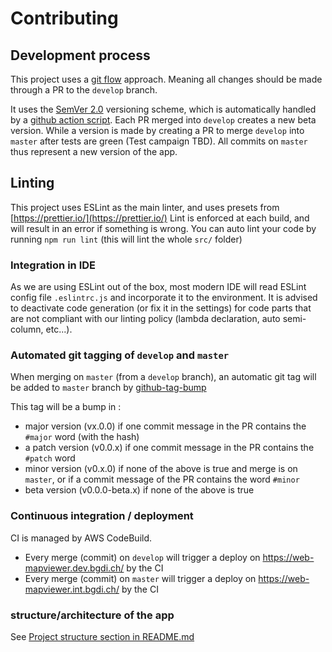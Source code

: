# Contributing

## Development process

This project uses a [git flow](https://nvie.com/posts/a-successful-git-branching-model/) approach.
Meaning all changes should be made through a PR to the `develop` branch.

It uses the [SemVer 2.0](https://semver.org/) versioning scheme, which is automatically handled by
a [github action script](#automated-git-tagging-of-develop-and-master). Each PR merged into `develop` creates a new beta version. While a version
is made by creating a PR to merge `develop` into `master` after tests are green (Test campaign TBD).
All commits on `master` thus represent a new version of the app.

## Linting

This project uses ESLint as the main linter, and uses presets from [https://prettier.io/](https://prettier.io/)
Lint is enforced at each build, and will result in an error if something is wrong. You can auto lint
your code by running `npm run lint` (this will lint the whole `src/` folder)

### Integration in IDE

As we are using ESLint out of the box, most modern IDE will read ESLint config file `.eslintrc.js`
and incorporate it to the environment. It is advised to deactivate code generation (or fix it in the
settings) for code parts that are not compliant with our linting policy (lambda declaration, auto
semi-column, etc...).

### Automated git tagging of `develop` and `master`

When merging on `master` (from a `develop` branch), an automatic git tag will be added to
`master` branch by [github-tag-bump](https://github.com/marketplace/actions/github-tag-bump)

This tag will be a bump in :

- major version (vx.0.0) if one commit message in the PR contains the `#major` word (with the hash)
- a patch version (v0.0.x) if one commit message in the PR contains the `#patch` word
- minor version (v0.x.0) if none of the above is true and merge is on `master`, or if a commit message of the PR contains the word `#minor`
- beta version (v0.0.0-beta.x) if none of the above is true

### Continuous integration / deployment

CI is managed by AWS CodeBuild.

- Every merge (commit) on `develop` will trigger a deploy on https://web-mapviewer.dev.bgdi.ch/ by the CI
- Every merge (commit) on `master` will trigger a deploy on https://web-mapviewer.int.bgdi.ch/ by the CI

### structure/architecture of the app

See [Project structure section in README.md](README.md#project-structure)
